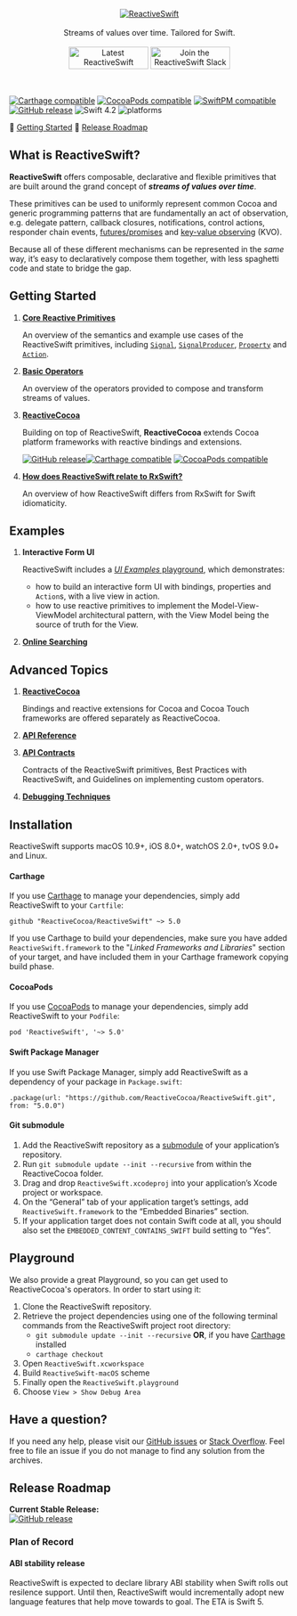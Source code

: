 <p align="center">
	<a href="https://github.com/ReactiveCocoa/ReactiveSwift/"><img src="Logo/PNG/logo-Swift.png" alt="ReactiveSwift" /></a><br /><br />
	Streams of values over time. Tailored for Swift.<br /><br />
	<a href="http://reactivecocoa.io/reactiveswift/docs/latest/"><img src="Logo/PNG/Docs.png" alt="Latest ReactiveSwift Documentation" width="143" height="40" /></a> <a href="http://reactivecocoa.io/slack/"><img src="Logo/PNG/JoinSlack.png" alt="Join the ReactiveSwift Slack community." width="143" height="40" /></a>
</p>
<br />

[![Carthage compatible](https://img.shields.io/badge/Carthage-compatible-4BC51D.svg?style=flat)](#carthage) [![CocoaPods compatible](https://img.shields.io/cocoapods/v/ReactiveSwift.svg)](#cocoapods) [![SwiftPM compatible](https://img.shields.io/badge/SwiftPM-compatible-orange.svg)](#swift-package-manager) [![GitHub release](https://img.shields.io/github/release/ReactiveCocoa/ReactiveSwift.svg)](https://github.com/ReactiveCocoa/ReactiveSwift/releases) ![Swift 4.2](https://img.shields.io/badge/Swift-4.2-orange.svg) ![platforms](https://img.shields.io/badge/platform-iOS%20%7C%20macOS%20%7C%20tvOS%20%7C%20watchOS%20%7C%20Linux-lightgrey.svg)

🎉 [Getting Started](#getting-started) 🚄 [Release Roadmap](#release-roadmap)

## What is ReactiveSwift?
__ReactiveSwift__ offers composable, declarative and flexible primitives that are built around the grand concept of ___streams of values over time___.

These primitives can be used to uniformly represent common Cocoa and generic programming patterns that are fundamentally an act of observation, e.g. delegate pattern, callback closures, notifications, control actions, responder chain events, [futures/promises](https://en.wikipedia.org/wiki/Futures_and_promises) and [key-value observing](https://developer.apple.com/library/mac/documentation/Cocoa/Conceptual/KeyValueObserving/KeyValueObserving.html) (KVO).

Because all of these different mechanisms can be represented in the _same_ way,
it’s easy to declaratively compose them together, with less spaghetti
code and state to bridge the gap.

## Getting Started

1. **[Core Reactive Primitives][]**

   An overview of the semantics and example use cases of the ReactiveSwift primitives, including [`Signal`][], [`SignalProducer`][], [`Property`][] and [`Action`][].

1. **[Basic Operators][]**

   An overview of the operators provided to compose and transform streams of values.
   
1. **[ReactiveCocoa][ReactiveCocoa]**

   Building on top of ReactiveSwift, **ReactiveCocoa** extends Cocoa platform frameworks with reactive bindings and extensions.
   
   [![GitHub release](https://img.shields.io/github/release/ReactiveCocoa/ReactiveCocoa.svg)](https://github.com/ReactiveCocoa/ReactiveCocoa/releases)[![Carthage compatible](https://img.shields.io/badge/Carthage-compatible-4BC51D.svg?style=flat)](https://github.com/ReactiveCocoa/ReactiveCocoa/#carthage) [![CocoaPods compatible](https://img.shields.io/cocoapods/v/ReactiveCocoa.svg)](https://github.com/ReactiveCocoa/ReactiveCocoa/#cocoapods)

1. **[How does ReactiveSwift relate to RxSwift?][]**

   An overview of how ReactiveSwift differs from RxSwift for Swift idiomaticity.
   
## Examples

1. **Interactive Form UI**

     ReactiveSwift includes a [_UI Examples_ playground][], which demonstrates:
     * how to build an interactive form UI with bindings, properties and `Action`s, with a live view in action.
     * how to use reactive primitives to implement the Model-View-ViewModel architectural pattern, with the View Model being the source of truth for the View.

1. **[Online Searching][]**

## Advanced Topics

1. **[ReactiveCocoa][]**
   
   Bindings and reactive extensions for Cocoa and Cocoa Touch frameworks are offered separately as ReactiveCocoa.

1. **[API Reference][]**

1. **[API Contracts][]**

   Contracts of the ReactiveSwift primitives, Best Practices with ReactiveSwift, and Guidelines on implementing custom operators.

1. **[Debugging Techniques][]**

## Installation

ReactiveSwift supports macOS 10.9+, iOS 8.0+, watchOS 2.0+, tvOS 9.0+ and Linux.

#### Carthage

If you use [Carthage][] to manage your dependencies, simply add
ReactiveSwift to your `Cartfile`:

```
github "ReactiveCocoa/ReactiveSwift" ~> 5.0
```

If you use Carthage to build your dependencies, make sure you have added `ReactiveSwift.framework` to the "_Linked Frameworks and Libraries_" section of your target, and have included them in your Carthage framework copying build phase.

#### CocoaPods

If you use [CocoaPods][] to manage your dependencies, simply add
ReactiveSwift to your `Podfile`:

```
pod 'ReactiveSwift', '~> 5.0'
```

#### Swift Package Manager

If you use Swift Package Manager, simply add ReactiveSwift as a dependency
of your package in `Package.swift`:

```
.package(url: "https://github.com/ReactiveCocoa/ReactiveSwift.git", from: "5.0.0")
```

#### Git submodule

 1. Add the ReactiveSwift repository as a [submodule][] of your
    application’s repository.
 1. Run `git submodule update --init --recursive` from within the ReactiveCocoa folder.
 1. Drag and drop `ReactiveSwift.xcodeproj` into your application’s Xcode
    project or workspace.
 1. On the “General” tab of your application target’s settings, add
    `ReactiveSwift.framework` to the “Embedded Binaries” section.
 1. If your application target does not contain Swift code at all, you should also
    set the `EMBEDDED_CONTENT_CONTAINS_SWIFT` build setting to “Yes”.

## Playground

We also provide a great Playground, so you can get used to ReactiveCocoa's operators. In order to start using it:

 1. Clone the ReactiveSwift repository.
 1. Retrieve the project dependencies using one of the following terminal commands from the ReactiveSwift project root directory:
     - `git submodule update --init --recursive` **OR**, if you have [Carthage][] installed    
     - `carthage checkout`
 1. Open `ReactiveSwift.xcworkspace`
 1. Build `ReactiveSwift-macOS` scheme
 1. Finally open the `ReactiveSwift.playground`
 1. Choose `View > Show Debug Area`

## Have a question?
If you need any help, please visit our [GitHub issues][] or [Stack Overflow][]. Feel free to file an issue if you do not manage to find any solution from the archives.

## Release Roadmap
**Current Stable Release:**<br />[![GitHub release](https://img.shields.io/github/release/ReactiveCocoa/ReactiveSwift.svg)](https://github.com/ReactiveCocoa/ReactiveSwift/releases)

### Plan of Record
#### ABI stability release
ReactiveSwift is expected to declare library ABI stability when Swift rolls out resilence support. Until then, ReactiveSwift would incrementally adopt new language features that help move towards to goal. The ETA is Swift 5.

[Core Reactive Primitives]: Documentation/ReactivePrimitives.md
[Basic Operators]: Documentation/BasicOperators.md
[How does ReactiveSwift relate to RxSwift?]: Documentation/RxComparison.md
[API Contracts]: Documentation/APIContracts.md
[API Reference]: http://reactivecocoa.io/reactiveswift/docs/latest/
[Debugging Techniques]: Documentation/DebuggingTechniques.md
[Online Searching]: Documentation/Example.OnlineSearch.md
[_UI Examples_ playground]: https://github.com/ReactiveCocoa/ReactiveSwift/blob/master/ReactiveSwift-UIExamples.playground/Pages/ValidatingProperty.xcplaygroundpage/Contents.swift

[`Action`]: Documentation/ReactivePrimitives.md#action-a-serialized-worker-with-a-preset-action
[`SignalProducer`]: Documentation/ReactivePrimitives.md#signalproducer-deferred-work-that-creates-a-stream-of-values
[`Signal`]: Documentation/ReactivePrimitives.md#signal-a-unidirectional-stream-of-events
[`Property`]: Documentation/ReactivePrimitives.md#property-an-observable-box-that-always-holds-a-value

[ReactiveCocoa]: https://github.com/ReactiveCocoa/ReactiveCocoa/#readme

[Carthage]: https://github.com/Carthage/Carthage/#readme
[CocoaPods]: https://cocoapods.org/
[submodule]: https://git-scm.com/docs/git-submodule

[GitHub issues]: https://github.com/ReactiveCocoa/ReactiveSwift/issues?q=is%3Aissue+label%3Aquestion+
[Stack Overflow]: http://stackoverflow.com/questions/tagged/reactive-cocoa

[Looking for the Objective-C API?]: https://github.com/ReactiveCocoa/ReactiveObjC/#readme
[Still using Swift 2.x?]: https://github.com/ReactiveCocoa/ReactiveCocoa/tree/v4.0.0
